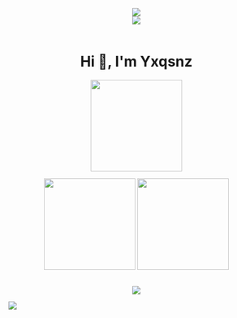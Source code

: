<p align=center>
    <img src="https://cdn.discordapp.com/emojis/783542677891317780.gif"/> 
    <br/>
    <img src="https://gpvc.arturio.dev/yxqsnz"/> 
    <br>
    <br>
</p>

<h1 align=center>Hi 👋, I'm Yxqsnz</h1> 

<p align=center> <img height="180em" src="http://github-readme-streak-stats.herokuapp.com?user=yxqsnz&theme=dark&hide_border=true&dates=DDDADA50&background=DDDDDD10&fire=1FBFDD&ring=1FBFDD&currStreakLabel=1FBFDD&stroke=DDDADA50"/> </p>

<p align=center>
    <img height="180em" src="https://github-readme-stats-eight-theta.vercel.app/api?username=yxqsnz&show_icons=true&theme=onedark&include_all_commits=true&count_private=true&hide_border=true"/>
    <img height="180em" src="https://github-readme-stats-eight-theta.vercel.app/api/top-langs/?username=yxqsnz&layout=compact&langs_count=8&theme=onedark&hide_border=true"/>
<p>
    
##
<p align=center>
    <img src="https://count.getloli.com/get/@yxqsnz?theme=rule34"/>
</p>

![](https://hit.yhype.me/github/profile?user_id=73546477)

